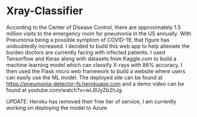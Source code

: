 # Xray-Classifier
According to the Center of Disease Control, there are approximately 1.5 million visits to the emergency room for pneumonia in the US annually. With Pneumonia being a possible symptom of COVID-19, that figure has undoubtedly increased. I decided to build this web app to help alleviate the burden doctors are currently facing with infected patients. I used Tensorflow and Keras along with datasets from Kaggle.com to build a machine learning model which can classify X-rays with 86% accuracy. I then used the Flask micro web framework to build a website where users can easily use the ML model. The deployed site can be found at https://pneumonia-detector-fs.herokuapp.com and a demo video can be found at youtube.com/watch?v=wL8UyZb2hJg.


UPDATE: Heroku has removed their free tier of service, I am currently working on deploying the model to Azure
